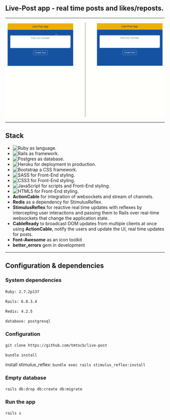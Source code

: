 ## Live-Post app - real time posts and likes/reposts. 

---

![](readme.gif)

---

## Stack

* <img alt="Ruby" src="https://img.shields.io/badge/ruby-%23CC342D.svg?&style=for-the-badge&logo=ruby&logoColor=white"/> as language.
* <img alt="Rails" src="https://img.shields.io/badge/rails%20-%23CC0000.svg?&style=for-the-badge&logo=ruby-on-rails&logoColor=white"/> as framework.
* <img alt="Postgres" src ="https://img.shields.io/badge/postgres-%23316192.svg?&style=for-the-badge&logo=postgresql&logoColor=white"/> as database.
* <img alt="Heroku" src="https://img.shields.io/badge/heroku%20-%23430098.svg?&style=for-the-badge&logo=heroku&logoColor=white"/> for deployment in production.
* <img alt="Bootstrap" src="https://img.shields.io/badge/bootstrap%20-%23563D7C.svg?&style=for-the-badge&logo=bootstrap&logoColor=white"/> a CSS framework.
* <img alt="SASS" src="https://img.shields.io/badge/SASS%20-hotpink.svg?&style=for-the-badge&logo=SASS&logoColor=white"/> for Front-End styling.
* <img alt="CSS3" src="https://img.shields.io/badge/css3%20-%231572B6.svg?&style=for-the-badge&logo=css3&logoColor=white"/> for Front-End styling.
* <img alt="JavaScript" src="https://img.shields.io/badge/javascript%20-%23323330.svg?&style=for-the-badge&logo=javascript&logoColor=%23F7DF1E"/> for scripts and Front-End styling.
* <img alt="HTML5" src="https://img.shields.io/badge/html5%20-%23E34F26.svg?&style=for-the-badge&logo=html5&logoColor=white"/> for Front-End styling.
* **ActionCable** for integration of websockets and stream of channels.
* **Redis** as a dependency for StimulusReflex.
* **StimulusReflex** for reactive real time updates with reflexes by intercepting user interactions and passing them to Rails over real-time websockets that change the application state.
* **CableReady** to broadcast DOM updates from multiple clients at once using **ActionCable**, notify the users and update the UI, real time updates for posts.
* **Font-Awesome** as an icon toolkit 
* **better_errors** gem in development

---

## Configuration & dependencies

### System dependencies

`Ruby: 2.7.2p137`

`Rails: 6.0.3.4`

`Redis: 4.2.5`

`database: postgresql`

### Configuration

`git clone https://github.com/tmtocb/live-post`

`bundle install`

install stimulus_reflex: `bundle exec rails stimulus_reflex:install`

### Empty database

`rails db:drop db:create db:migrate`

### Run the app

`rails s`